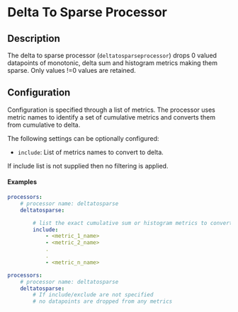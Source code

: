# Delta To Sparse Processor

## Description

The delta to sparse processor (`deltatosparseprocessor`) drops 0 valued datapoints of monotonic, delta sum and histogram metrics making them sparse. Only values !=0 values are retained.

## Configuration

Configuration is specified through a list of metrics. The processor uses metric names to identify a set of cumulative metrics and converts them from cumulative to delta.

The following settings can be optionally configured:

- `include`: List of metrics names to convert to delta.

If include list is not supplied then no filtering is applied.

#### Examples

```yaml
processors:
    # processor name: deltatosparse
    deltatosparse:

        # list the exact cumulative sum or histogram metrics to convert to delta
        include:
            - <metric_1_name>
            - <metric_2_name>
            .
            .
            - <metric_n_name>
```

```yaml
processors:
    # processor name: deltatosparse
    deltatosparse:
        # If include/exclude are not specified
        # no datapoints are dropped from any metrics
```